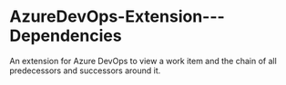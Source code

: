 # AzureDevOps-Extension---Dependencies
An extension for Azure DevOps to view a work item and the chain of all predecessors and successors around it.
